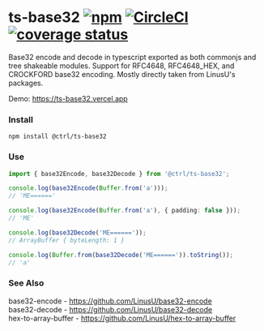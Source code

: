 # ts-base32 [![npm](https://badgen.net/npm/v/@ctrl/ts-base32)](https://www.npmjs.com/package/@ctrl/ts-base32) [![CircleCI](https://badgen.net/github/status/scttcper/ts-base32)](https://circleci.com/gh/scttcper/ts-base32) [![coverage status](https://badgen.net/codecov/c/github/scttcper/ts-base32)](https://codecov.io/gh/scttcper/ts-base32)

Base32 encode and decode in typescript exported as both commonjs and tree shakeable modules. Support for RFC4648, RFC4648_HEX, and CROCKFORD base32 encoding. Mostly directly taken from LinusU's packages.

Demo: https://ts-base32.vercel.app

### Install
```console
npm install @ctrl/ts-base32
```

### Use
```ts
import { base32Encode, base32Decode } from '@ctrl/ts-base32';

console.log(base32Encode(Buffer.from('a')));
// 'ME======'

console.log(base32Encode(Buffer.from('a'), { padding: false }));
// 'ME'

console.log(base32Decode('ME======'));
// ArrayBuffer { byteLength: 1 }

console.log(Buffer.from(base32Decode('ME======')).toString());
// 'a'
```

### See Also
base32-encode - https://github.com/LinusU/base32-encode  
base32-decode - https://github.com/LinusU/base32-decode  
hex-to-array-buffer - https://github.com/LinusU/hex-to-array-buffer  
